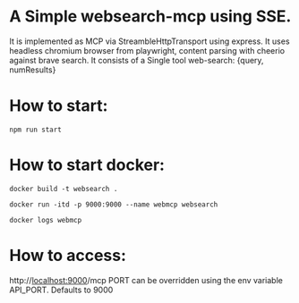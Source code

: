 # A Simple websearch-mcp using SSE.

It is implemented as MCP via StreambleHttpTransport using express.
It uses headless chromium browser from playwright, content parsing with cheerio against brave search.
It consists of a Single tool web-search: {query, numResults}

# How to start:

`npm run start`

# How to start docker:

`docker build -t websearch .`

`docker run -itd -p 9000:9000 --name webmcp websearch`

`docker logs webmcp`

# How to access:

http://<localhost:9000>/mcp
PORT can be overridden using the env variable API_PORT. Defaults to 9000
